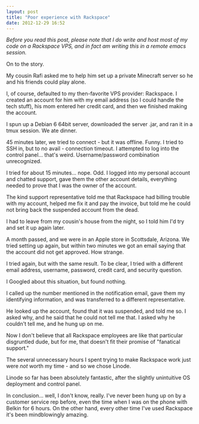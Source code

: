 ```yaml
---
layout: post
title: "Poor experience with Rackspace"
date: 2012-12-29 16:52
---
```


_Before you read this post, please note that I do write and host most of my code on a Rackspace VPS, and in fact am writing this in a remote emacs session._

On to the story.

My cousin Rafi asked me to help him set up a private Minecraft server so he and his friends could play alone.

I, of course, defaulted to my then-favorite VPS provider: Rackspace. I created an account for him with my email address (so I could handle the tech stuff), his mom entered her credit card, and then we finished making the account.

I spun up a Debian 6 64bit server, downloaded the server .jar, and ran it in a tmux session. We ate dinner.

45 minutes later, we tried to connect - but it was offline. Funny. I tried to SSH in, but to no avail - connection timeout. I attempted to log into the control panel... that's weird. Username/password combination unrecognized.

I tried for about 15 minutes... nope. Odd. I logged into my personal account and chatted support, gave them the other account details, everything needed to prove that I was the owner of the account.

The kind support representative told me that Rackspace had billing trouble with my account, helped me fix it and pay the invoice, but told me he could not bring back the suspended account from the dead.

I had to leave from my cousin's house from the night, so I told him I'd try and set it up again later.

A month passed, and we were in an Apple store in Scottsdale, Arizona. We tried setting up again, but within two minutes we got an email saying that the account did not get approved. How strange.

I tried again, but with the same result. To be clear, I tried with a different email address, username, password, credit card, and security question.

I Googled about this situation, but found nothing.

I called up the number mentioned in the notification email, gave them my identifying information, and was transferred to a different representative.

He looked up the account, found that it was suspended, and told me so. I asked why, and he said that he could not tell me that. I asked why he couldn't tell me, and he hung up on me.

Now I don't believe that all Rackspace employees are like that particular disgruntled dude, but for me, that doesn't fit their promise of "fanatical support."

The several unnecessary hours I spent trying to make Rackspace work just were _not_ worth my time - and so we chose Linode.

Linode so far has been absolutely fantastic, after the slightly unintuitive OS deployment and control panel.

In conclusion... well, I don't know, really. I've never been hung up on by a customer service rep before, even the time when I was on the phone with Belkin for 6 hours. On the other hand, every other time I've used Rackspace it's been mindblowingly amazing.
